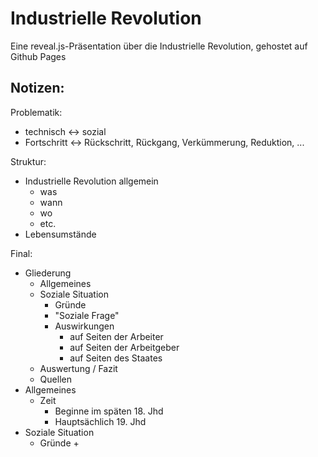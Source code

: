 # Industrielle Revolution

Eine reveal.js-Präsentation über die Industrielle Revolution, gehostet auf Github Pages

## Notizen:

Problematik:
- technisch <-> sozial
- Fortschritt <-> Rückschritt, Rückgang, Verkümmerung, Reduktion, ...

Struktur:
- Industrielle Revolution allgemein
  - was
  - wann
  - wo
  - etc.
- Lebensumstände

Final:
+ Gliederung
  + Allgemeines
  + Soziale Situation
    + Gründe
    + "Soziale Frage"
    + Auswirkungen
      + auf Seiten der Arbeiter
      + auf Seiten der Arbeitgeber
      + auf Seiten des Staates
  + Auswertung / Fazit
  + Quellen
+ Allgemeines
  + Zeit
    + Beginne im späten 18. Jhd
    + Hauptsächlich 19. Jhd
+ Soziale Situation
  + Gründe
    +
